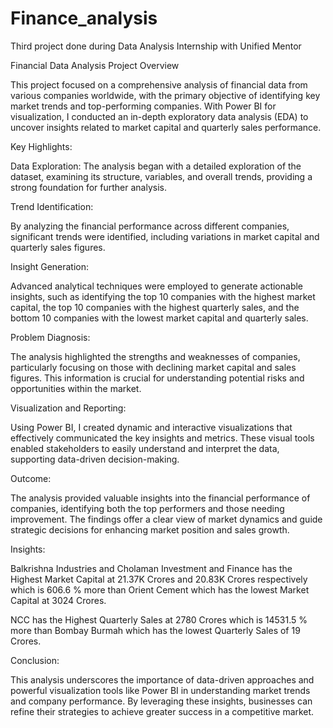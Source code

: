 # Finance_analysis
Third project done during Data Analysis Internship with Unified Mentor

Financial Data Analysis Project Overview

This project focused on a comprehensive analysis of financial data from various companies worldwide, with the primary objective of identifying key market trends and top-performing companies. With Power BI for visualization, I conducted an in-depth exploratory data analysis (EDA) to uncover insights related to market capital and quarterly sales performance.

Key Highlights:

Data Exploration: The analysis began with a detailed exploration of the dataset, examining its structure, variables, and overall trends, providing a strong foundation for further analysis.

Trend Identification: 

By analyzing the financial performance across different companies, significant trends were identified, including variations in market capital and quarterly sales figures.

Insight Generation: 

Advanced analytical techniques were employed to generate actionable insights, such as identifying the top 10 companies with the highest market capital, the top 10 companies with the highest quarterly sales, and the bottom 10 companies with the lowest market capital and quarterly sales.

Problem Diagnosis:

The analysis highlighted the strengths and weaknesses of companies, particularly focusing on those with declining market capital and sales figures. This information is crucial for understanding potential risks and opportunities within the market.

Visualization and Reporting: 

Using Power BI, I created dynamic and interactive visualizations that effectively communicated the key insights and metrics. These visual tools enabled stakeholders to easily understand and interpret the data, supporting data-driven decision-making.

Outcome:

The analysis provided valuable insights into the financial performance of companies, identifying both the top performers and those needing improvement. The findings offer a clear view of market dynamics and guide strategic decisions for enhancing market position and sales growth.

Insights:

Balkrishna Industries and Cholaman Investment and Finance has the Highest Market Capital at 21.37K Crores and 20.83K Crores respectively which is 606.6 % more than Orient Cement which has the lowest Market Capital at 3024 Crores.

NCC has the Highest Quarterly Sales at 2780 Crores which is 14531.5 % more than Bombay Burmah which has the lowest Quarterly Sales of 19 Crores.


Conclusion:

This analysis underscores the importance of data-driven approaches and powerful visualization tools like Power BI in understanding market trends and company performance. By leveraging these insights, businesses can refine their strategies to achieve greater success in a competitive market.

